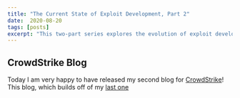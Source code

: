 ```yaml
---
title: "The Current State of Exploit Development, Part 2"
date:  2020-08-20
tags: [posts]
excerpt: "This two-part series explores the evolution of exploit development and vulnerability research on Windows- beginning with types and legacy mitigation techniques."
---
```

CrowdStrike Blog
---

Today I am very happy to have released my second blog for [CrowdStrike](https://crowdstrike.com)! This blog, which builds off of my [last one](https://www.crowdstrike.com/blog/state-of-exploit-development-part-1/)
